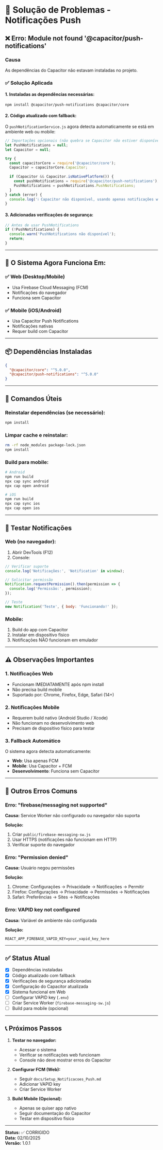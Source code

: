 # 🔧 Solução de Problemas - Notificações Push

## ❌ Erro: Module not found '@capacitor/push-notifications'

### Causa
As dependências do Capacitor não estavam instaladas no projeto.

### ✅ Solução Aplicada

#### 1. Instaladas as dependências necessárias:
```bash
npm install @capacitor/push-notifications @capacitor/core
```

#### 2. Código atualizado com fallback:
O `pushNotificationService.js` agora detecta automaticamente se está em ambiente web ou mobile:

```javascript
// Importações opcionais (não quebra se Capacitor não estiver disponível)
let PushNotifications = null;
let Capacitor = null;

try {
  const capacitorCore = require('@capacitor/core');
  Capacitor = capacitorCore.Capacitor;
  
  if (Capacitor && Capacitor.isNativePlatform()) {
    const pushNotifications = require('@capacitor/push-notifications');
    PushNotifications = pushNotifications.PushNotifications;
  }
} catch (error) {
  console.log('ℹ️ Capacitor não disponível, usando apenas notificações web');
}
```

#### 3. Adicionadas verificações de segurança:
```javascript
// Antes de usar PushNotifications
if (!PushNotifications) {
  console.warn('PushNotifications não disponível');
  return;
}
```

---

## 🎯 O Sistema Agora Funciona Em:

### ✅ Web (Desktop/Mobile)
- Usa Firebase Cloud Messaging (FCM)
- Notificações do navegador
- Funciona sem Capacitor

### ✅ Mobile (iOS/Android)
- Usa Capacitor Push Notifications
- Notificações nativas
- Requer build com Capacitor

---

## 📦 Dependências Instaladas

```json
{
  "@capacitor/core": "^5.0.0",
  "@capacitor/push-notifications": "^5.0.0"
}
```

---

## 🚀 Comandos Úteis

### Reinstalar dependências (se necessário):
```bash
npm install
```

### Limpar cache e reinstalar:
```bash
rm -rf node_modules package-lock.json
npm install
```

### Build para mobile:
```bash
# Android
npm run build
npx cap sync android
npx cap open android

# iOS
npm run build
npx cap sync ios
npx cap open ios
```

---

## 🧪 Testar Notificações

### Web (no navegador):
1. Abrir DevTools (F12)
2. Console:
```javascript
// Verificar suporte
console.log('Notificações:', 'Notification' in window);

// Solicitar permissão
Notification.requestPermission().then(permission => {
  console.log('Permissão:', permission);
});

// Teste
new Notification('Teste', { body: 'Funcionando!' });
```

### Mobile:
1. Build do app com Capacitor
2. Instalar em dispositivo físico
3. Notificações NÃO funcionam em emulador

---

## ⚠️ Observações Importantes

### 1. Notificações Web
- Funcionam IMEDIATAMENTE após npm install
- Não precisa build mobile
- Suportado por: Chrome, Firefox, Edge, Safari (14+)

### 2. Notificações Mobile
- Requerem build nativo (Android Studio / Xcode)
- Não funcionam no desenvolvimento web
- Precisam de dispositivo físico para testar

### 3. Fallback Automático
O sistema agora detecta automaticamente:
- **Web**: Usa apenas FCM
- **Mobile**: Usa Capacitor + FCM
- **Desenvolvimento**: Funciona sem Capacitor

---

## 🐛 Outros Erros Comuns

### Erro: "firebase/messaging not supported"
**Causa:** Service Worker não configurado ou navegador não suporta

**Solução:**
1. Criar `public/firebase-messaging-sw.js`
2. Usar HTTPS (notificações não funcionam em HTTP)
3. Verificar suporte do navegador

### Erro: "Permission denied"
**Causa:** Usuário negou permissões

**Solução:**
1. Chrome: Configurações → Privacidade → Notificações → Permitir
2. Firefox: Configurações → Privacidade → Permissões → Notificações
3. Safari: Preferências → Sites → Notificações

### Erro: VAPID key not configured
**Causa:** Variável de ambiente não configurada

**Solução:**
```env
REACT_APP_FIREBASE_VAPID_KEY=your_vapid_key_here
```

---

## ✅ Status Atual

- [x] Dependências instaladas
- [x] Código atualizado com fallback
- [x] Verificações de segurança adicionadas
- [x] Configuração do Capacitor atualizada
- [x] Sistema funcional em Web
- [ ] Configurar VAPID key (`.env`)
- [ ] Criar Service Worker (`firebase-messaging-sw.js`)
- [ ] Build para mobile (opcional)

---

## 📞 Próximos Passos

1. **Testar no navegador:**
   - Acessar o sistema
   - Verificar se notificações web funcionam
   - Console não deve mostrar erros do Capacitor

2. **Configurar FCM (Web):**
   - Seguir `docs/Setup_Notificacoes_Push.md`
   - Adicionar VAPID key
   - Criar Service Worker

3. **Build Mobile (Opcional):**
   - Apenas se quiser app nativo
   - Seguir documentação do Capacitor
   - Testar em dispositivo físico

---

**Status:** ✅ CORRIGIDO  
**Data:** 02/10/2025  
**Versão:** 1.0.1
